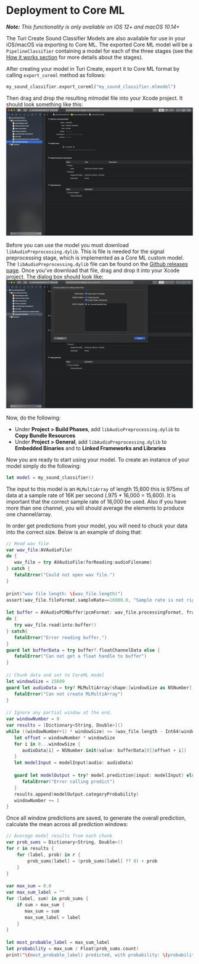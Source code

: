 # Deployment to Core ML

***Note:*** *This functionality is only available on iOS 12+ and macOS 10.14+*

The Turi Create Sound Classifier Models are also available for use in
your iOS/macOS via exporting to Core ML. The exported Core ML model
will be a `PipelineClassifier` containing a model for each of the
three stages (see the [How it works section](../sound_classifier/how-it-works.md) for more details about the stages).

After creating your model in Turi Create, export it to Core ML format by calling `export_coreml` method as follows:
```python
my_sound_classifier.export_coreml("my_sound_classifier.mlmodel")
```

Then drag and drop the resulting mlmodel file into your Xcode project.
It should look something like this:
![Xcode ML Model Screen Shot](xcode-mlmodel.png)

Before you can use the model you must download
`libAudioPreprocessing.dylib`. This is file is needed for the signal
preprocessing stage, which is implemented as a Core ML custom model.
The `libAudioPreprocessing.dylib` file can be found on the
[Github releases page](https://github.com/apple/turicreate/releases).
Once you've download that file, drag and drop it into your Xcode project.
The dialog box should look like:
![Xcode dylib Screen Shot](xcode-dylib.png)

Now, do the following:
* Under **Project > Build Phases**, add `libAudioPreprocessing.dylib` to **Copy Bundle Resources**
* Under **Project > General**, add `libAudioPreprocessing.dylib` to **Embedded Binaries** and to **Linked Frameworks and Libraries**


Now you are ready to start using your model. To create an instance of
your model simply do the following:
```swift
let model = my_sound_classifier()
```

The input to this model is an `MLMultiArray` of length 15,600 this is
975ms of data at a sample rate of 16K per second (.975 * 16,000 = 15,600).
It is important that the correct sample rate of 16,000 be used. Also if
you have more than one channel, you will should average the elements to
produce one channel/array.

In order get predictions from your model, you will need to chuck your
data into the correct size. Below is an example of doing that:
```swift
// Read wav file
var wav_file:AVAudioFile!
do {
   wav_file = try AVAudioFile(forReading:audioFilename)
} catch {
   fatalError("Could not open wav file.")
}

print("wav file length: \(wav_file.length)")
assert(wav_file.fileFormat.sampleRate==16000.0, "Sample rate is not right!")

let buffer = AVAudioPCMBuffer(pcmFormat: wav_file.processingFormat, frameCapacity: UInt32(wav_file.length))
do {
   try wav_file.read(into:buffer!)
} catch{
   fatalError("Error reading buffer.")
}
guard let bufferData = try buffer?.floatChannelData else {
   fatalError("Can not get a float handle to buffer")
}

// Chunk data and set to CoreML model
let windowSize = 15600
guard let audioData = try? MLMultiArray(shape:[windowSize as NSNumber], dataType:MLMultiArrayDataType.float32) else {
   fatalError("Can not create MLMultiArray")
}

// Ignore any partial window at the end.
var windowNumber = 0
var results = [Dictionary<String, Double>]()
while ((windowNumber+1) * windowSize) <= (wav_file.length - Int64(windowSize)) {
   let offset = windowNumber * windowSize
   for i in 0...windowSize {
      audioData[i] = NSNumber.init(value: bufferData[0][offset + i])
   }
   let modelInput = modelInput(audio: audioData)

   guard let modelOutput = try? model.prediction(input: modelInput) else {
      fatalError("Error calling predict")
   }
   results.append(modelOutput.categoryProbability)
   windowNumber += 1
}
```

Once all window predictions are saved, to generate the overall
prediction, calculate the mean across all prediction windows:
```swift
// Average model results from each chunk
var prob_sums = Dictionary<String, Double>()
for r in results {
    for (label, prob) in r {
        prob_sums[label] = (prob_sums[label] ?? 0) + prob
    }
}

var max_sum = 0.0
var max_sum_label = ""
for (label, sum) in prob_sums {
    if sum > max_sum {
       max_sum = sum
       max_sum_label = label
    }
}

let most_probable_label = max_sum_label
let probability = max_sum / Float(prob_sums.count)
print("\(most_probable_label) predicted, with probability: \(probability)")
```
